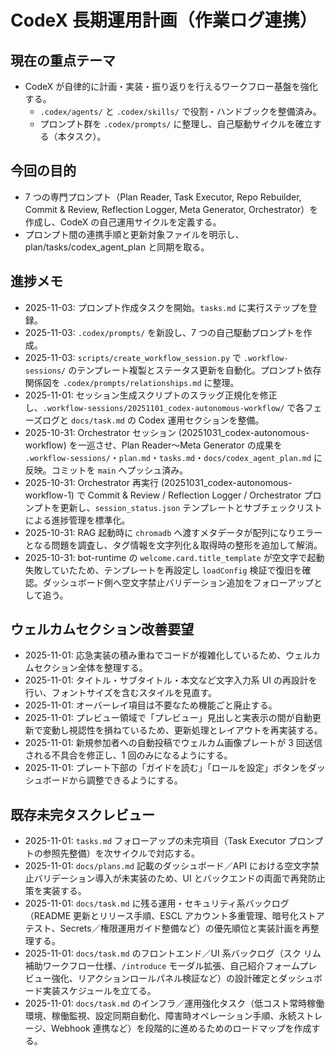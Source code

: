 # CodeX 長期運用計画（作業ログ連携）

## 現在の重点テーマ
- CodeX が自律的に計画・実装・振り返りを行えるワークフロー基盤を強化する。  
  - `.codex/agents/` と `.codex/skills/` で役割・ハンドブックを整備済み。  
  - プロンプト群を `.codex/prompts/` に整理し、自己駆動サイクルを確立する（本タスク）。

## 今回の目的
- 7 つの専門プロンプト（Plan Reader, Task Executor, Repo Rebuilder, Commit & Review, Reflection Logger, Meta Generator, Orchestrator）を作成し、CodeX の自己運用サイクルを定義する。
- プロンプト間の連携手順と更新対象ファイルを明示し、plan/tasks/codex_agent_plan と同期を取る。

## 進捗メモ
- 2025-11-03: プロンプト作成タスクを開始。`tasks.md` に実行ステップを登録。
- 2025-11-03: `.codex/prompts/` を新設し、7 つの自己駆動プロンプトを作成。
- 2025-11-03: `scripts/create_workflow_session.py` で `.workflow-sessions/` のテンプレート複製とステータス更新を自動化。プロンプト依存関係図を `.codex/prompts/relationships.md` に整理。
- 2025-11-01: セッション生成スクリプトのスラッグ正規化を修正し、`.workflow-sessions/20251101_codex-autonomous-workflow/` で各フェーズログと `docs/task.md` の Codex 運用セクションを整備。
- 2025-10-31: Orchestrator セッション (20251031_codex-autonomous-workflow) を一巡させ、Plan Reader〜Meta Generator の成果を `.workflow-sessions/`・`plan.md`・`tasks.md`・`docs/codex_agent_plan.md` に反映。コミットを `main` へプッシュ済み。
- 2025-10-31: Orchestrator 再実行 (20251031_codex-autonomous-workflow-1) で Commit & Review / Reflection Logger / Orchestrator プロンプトを更新し、`session_status.json` テンプレートとサブチェックリストによる進捗管理を標準化。
- 2025-10-31: RAG 起動時に `chromadb` へ渡すメタデータが配列になりエラーとなる問題を調査し、タグ情報を文字列化＆取得時の整形を追加して解消。
- 2025-10-31: bot-runtime の `welcome.card.title_template` が空文字で起動失敗していたため、テンプレートを再設定し `loadConfig` 検証で復旧を確認。ダッシュボード側へ空文字禁止バリデーション追加をフォローアップとして追う。

## ウェルカムセクション改善要望
- 2025-11-01: 応急実装の積み重ねでコードが複雑化しているため、ウェルカムセクション全体を整理する。
- 2025-11-01: タイトル・サブタイトル・本文など文字入力系 UI の再設計を行い、フォントサイズを含むスタイルを見直す。
- 2025-11-01: オーバーレイ項目は不要なため機能ごと廃止する。
- 2025-11-01: プレビュー領域で「プレビュー」見出しと実表示の間が自動更新で変動し視認性を損ねているため、更新処理とレイアウトを再実装する。
- 2025-11-01: 新規参加者への自動投稿でウェルカム画像プレートが 3 回送信される不具合を修正し、1 回のみになるようにする。
- 2025-11-01: プレート下部の「ガイドを読む」「ロールを設定」ボタンをダッシュボードから調整できるようにする。

## 既存未完タスクレビュー
- 2025-11-01: `tasks.md` フォローアップの未完項目（Task Executor プロンプトの参照先整備）を次サイクルで対応する。
- 2025-11-01: `docs/plans.md` 記載のダッシュボード／API における空文字禁止バリデーション導入が未実装のため、UI とバックエンドの両面で再発防止策を実装する。
- 2025-11-01: `docs/task.md` に残る運用・セキュリティ系バックログ（README 更新とリリース手順、ESCL アカウント多重管理、暗号化ストアテスト、Secrets／権限運用ガイド整備など）の優先順位と実装計画を再整理する。
- 2025-11-01: `docs/task.md` のフロントエンド／UI 系バックログ（スク リム補助ワークフロー仕様、`/introduce` モーダル拡張、自己紹介フォームプレビュー強化、リアクションロールパネル検証など）の設計確定とダッシュボード実装スケジュールを立てる。
- 2025-11-01: `docs/task.md` のインフラ／運用強化タスク（低コスト常時稼働環境、稼働監視、設定同期自動化、障害時オペレーション手順、永続ストレージ、Webhook 連携など）を段階的に進めるためのロードマップを作成する。
